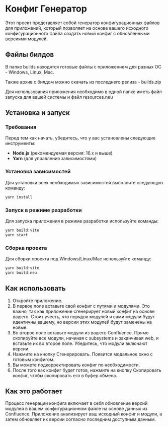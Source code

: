 # Конфиг Генератор

Этот проект представляет собой генератор конфигурационных файлов для приложений, который позволяет на основе вашего исходного конфигурационного файла создать новый конфиг с обновленными версиями модулей.

## Файлы билдов

В папке builds находятся готовые файлы с приложением для разных ОС - Windows, Linux, Mac.

Также архив с билдом можно скачать из последнего релиза - builds.zip

Для использования приложения необходимо в одной папке иметь файл запуска для вашей системы и файл resources.neu

## Установка и запуск

### Требования

Перед тем как начать, убедитесь, что у вас установлены следующие инструменты:

- **Node.js** (рекомендуемая версия: 16.x и выше)
- **Yarn** (для управления зависимостями)

### Установка зависимостей

Для установки всех необходимых зависимостей выполните следующую команду:

```bash
yarn install
```

### Запуск в режиме разработки

Для запуска приложения в режиме разработки используйте команды:

```bash
yarn build:vite
yarn start
```

### Сборка проекта

Для сборки проекта под Windows/Linux/Mac используйте команду:

```bash
yarn build:vite
yarn build:neu
```

## Как использовать

1. Откройте приложение.
2. В первое поле вставьте свой конфиг с путями и модулями. Это важно, так как приложение сгенерирует новый конфиг на основе вашего. Стоит учесть, что порядок модулей и сами модули будут идентичны вашему, но версии этих модулей будут заменены на новые.
3. Во второе поле вставьте модули из вашего Confluence. Прямо скопируйте все модули, начиная с subsystems и заканчивая web, и вставьте их во второе поле. Убедитесь, что модули включают версии.
4. Нажмите на кнопку Сгенерировать. Появится модальное окно с готовым конфигом.
5. Вы можете подкорректировать конфиг по необходимости.
6. После того как конфиг будет готов, нажмите на кнопку Скопировать конфиг, чтобы скопировать его в буфер обмена.

## Как это работает

Процесс генерации конфига включает в себя обновление версий модулей в вашем конфигурационном файле на основе данных из Confluence. Приложение анализирует ваш исходный конфиг и модули, а затем обновляет их версии согласно последним доступным данным.
